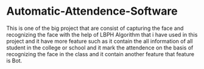 # Automatic-Attendence-Software
This is one of the big project that are consist of capturing the  face and recognizing the face with the help of LBPH Algorithm that i have used  in this project and it have more feature such as it contain the all information of all student in the college or school and it mark the attendence on the basis of recognizing the face in the class and it contain another feature that feature is Bot.
